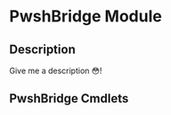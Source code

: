 ﻿---
Module Name: PwshBridge
Module Guid: 84a77c1b-8bfb-48a9-991a-e9f66cf303ac
Download Help Link:
Help Version: 1.0.0.0
Locale: en-US
---

# PwshBridge Module

## Description

Give me a description 😳!

## PwshBridge Cmdlets
